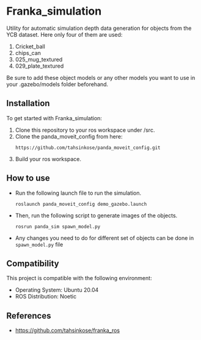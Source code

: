 # Franka_simulation
Utility for automatic simulation depth data generation for objects from the YCB dataset.
Here only four of them are used:
1. Cricket_ball
2. chips_can
3. 025_mug_textured
4. 029_plate_textured

Be sure to add these object models or any other models you want to use in your .gazebo/models folder beforehand.

## Installation

To get started with Franka_simulation:

1. Clone this repository to your ros workspace under /src.
2. Clone the panda_moveit_config from here:
   ```
   https://github.com/tahsinkose/panda_moveit_config.git
   ```
3. Build your ros workspace.

## How to use
- Run the following launch file to run the simulation.
  ```
  roslaunch panda_moveit_config demo_gazebo.launch
  ```
- Then, run the following script to generate images of the objects.
  ```
  rosrun panda_sim spawn_model.py
  ```
- Any changes you need to do for different set of objects can be done in ```spawn_model.py``` file
  
## Compatibility

This project is compatible with the following environment:

- Operating System: Ubuntu 20.04
- ROS Distribution: Noetic

## References
- https://github.com/tahsinkose/franka_ros


